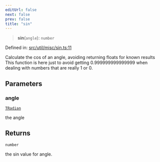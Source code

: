 ```yaml
---
editUrl: false
next: false
prev: false
title: "sin"
---
```


> **sin**(`angle`): `number`

Defined in: [src/util/misc/sin.ts:11](https://github.com/fabricjs/fabric.js/blob/977f797255d8c56b5b68360b0d45bed33697d2e8/src/util/misc/sin.ts#L11)

Calculate the cos of an angle, avoiding returning floats for known results
This function is here just to avoid getting 0.999999999999999 when dealing
with numbers that are really 1 or 0.

## Parameters

### angle

[`TRadian`](/api/type-aliases/tradian/)

the angle

## Returns

`number`

the sin value for angle.
